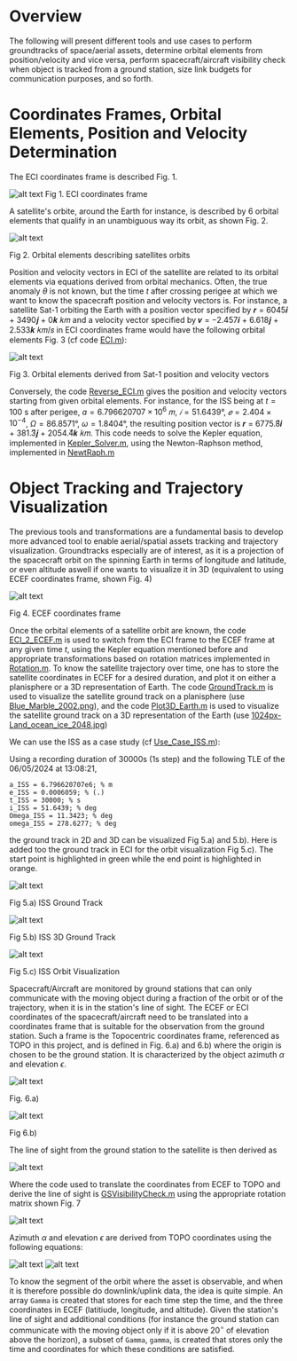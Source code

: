 Overview
========

The following will present different tools and use cases to perform groundtracks of space/aerial assets, determine orbital elements from position/velocity and vice versa,
perform spacecraft/aircraft visibility check when object is tracked from a ground station, size link budgets for communication purposes, and so forth.

# Coordinates Frames, Orbital Elements, Position and Velocity Determination

The ECI coordinates frame is described Fig. 1. 

![alt text](Graphics/ECI.PNG)
Fig 1. ECI coordinates frame

A satellite's orbite, around the Earth for instance, is described by 6 orbital elements that qualify in an unambiguous way its orbit, as shown Fig. 2. 

![alt text](Graphics/Orbit_Elem.PNG)

Fig 2. Orbital elements describing satellites orbits

Position and velocity vectors in ECI of the satellite are related to its orbital elements via equations derived from orbital mechanics. Often, the true anomaly
$\theta$ is not known, but the time $t$ after crossing perigee at which we want to know the spacecraft position and velocity vectors is.
For instance, a satellite Sat-1 orbiting the Earth with a position vector specified by 𝒓 = 6045𝒊 + 3490𝒋 + 0𝒌 𝑘𝑚 and a velocity vector specified 
by 𝒗 = −2.457𝒊 + 6.618𝒋 + 2.533𝒌 𝑘𝑚/𝑠 in ECI coordinates frame would have the following orbital elements Fig. 3 (cf code [ECI.m](https://github.com/Antoine-Marin-Git/Trajectory_determination_and_Objet_tracking/tree/master/ECI.m)):

![alt text](Graphics/Orb_elem_from_r_v.PNG)

Fig 3. Orbital elements derived from Sat-1 position and velocity vectors 

Conversely, the code [Reverse_ECI.m](https://github.com/Antoine-Marin-Git/Trajectory_determination_and_Objet_tracking/tree/master/Reverse_ECI.m) gives the position and velocity vectors starting from given orbital elements. For instance, for the ISS being at $t = 100$ s after perigee, $a = 6.796620707 × 10^6$ 𝑚, $𝑖 = 51.6439°$, $𝑒 = 2.404 × 10^{−4}$, $\Omega = 86.8571°$, $\omega = 1.8404°$, the resulting position vector is 𝒓 = 6775.8⃗𝒊 + 381.3⃗𝒋 + 2054.4⃗𝒌 𝑘𝑚. This code needs to solve the Kepler equation, implemented in [Kepler_Solver.m](https://github.com/Antoine-Marin-Git/Trajectory_determination_and_Objet_tracking/tree/master/Kepler_Solver.m), using the Newton-Raphson method, implemented in [NewtRaph.m](https://github.com/Antoine-Marin-Git/Trajectory_determination_and_Objet_tracking/tree/master/NewtRaph.m)

# Object Tracking and Trajectory Visualization

The previous tools and transformations are a fundamental basis to develop more advanced tool to enable aerial/spatial assets tracking and trajectory visualization. 
Groundtracks especially are of interest, as it is a projection of the spacecraft orbit on the spinning Earth in terms of longitude and latitude, or even altitude aswell if one wants to visualize it in 3D (equivalent to using ECEF coordinates frame, shown Fig. 4)

![alt text](Graphics/ECEF.PNG)

Fig 4. ECEF coordinates frame

Once the orbital elements of a satellite orbit are known, the code [ECI_2_ECEF.m](https://github.com/Antoine-Marin-Git/Trajectory_determination_and_Objet_tracking/tree/master/ECI_2_ECEF.m) is used to switch from the ECI frame to the ECEF frame at any given time $t$, using the Kepler equation mentioned before and appropriate transformations based on rotation matrices implemented in [Rotation.m](https://github.com/Antoine-Marin-Git/Trajectory_determination_and_Objet_tracking/tree/master/Rotation.m). To know the satellite trajectory over time, one has to store the satellite coordinates in ECEF for a desired duration, and plot it on either a planisphere or a 3D representation of Earth. The code [GroundTrack.m](https://github.com/Antoine-Marin-Git/Trajectory_determination_and_Objet_tracking/tree/master/GroundTrack.m) is used to visualize the satellite ground track on a planisphere (use [Blue_Marble_2002.png](https://github.com/Antoine-Marin-Git/Trajectory_determination_and_Objet_tracking/tree/master/Graphics/Blue_Marble_2002.png)), and the code [Plot3D_Earth.m](https://github.com/Antoine-Marin-Git/Trajectory_determination_and_Objet_tracking/tree/master/Plot3D_Earth.m) is used to visualize the satellite ground track on a 3D representation of the Earth (use [1024px-Land_ocean_ice_2048.jpg](https://github.com/Antoine-Marin-Git/Trajectory_determination_and_Objet_tracking/tree/master/Graphics/1024px-Land_ocean_ice_2048.jpg))

We can use the ISS as a case study (cf [Use_Case_ISS.m](https://github.com/Antoine-Marin-Git/Trajectory_determination_and_Objet_tracking/tree/master/Use_Case_ISS.m)):

Using a recording duration of 30000s (1s step) and the following TLE of the 06/05/2024 at 13:08:21, 
```
a_ISS = 6.796620707e6; % m
e_ISS = 0.0006059; % (.)
t_ISS = 30000; % s
i_ISS = 51.6439; % deg
Omega_ISS = 11.3423; % deg
omega_ISS = 278.6277; % deg
```
the ground track in 2D and 3D can be visualized Fig 5.a) and 5.b). Here is added too the ground track in ECI for the orbit visualization Fig 5.c). The start point is highlighted in green while the end point is highlighted in orange.

![alt text](Graphics/ISS_GT.png)

Fig 5.a) ISS Ground Track

![alt text](Graphics/ISS_GT3D_ECEF.png)

Fig 5.b) ISS 3D Ground Track

![alt text](Graphics/ISS_GT3D_ECI.png)

Fig 5.c) ISS Orbit Visualization

Spacecraft/Aircraft are monitored by ground stations that can only communicate with the moving object during a fraction of the orbit or of the trajectory, when it is in the station's line of sight. The ECEF or ECI coordinates of the spacecraft/aircraft need to be translated into a coordinates frame that is suitable for the observation from the ground station. Such a frame is the Topocentric coordinates frame, referenced as TOPO in this project, and is defined in Fig. 6.a) and 6.b) where the origin is chosen to be the ground station. It is characterized by the object azimuth $\alpha$ and elevation $\epsilon$.

![alt text](Graphics/LOS_schema.PNG)

Fig. 6.a) 

![alt text](Graphics/LOS_schema2.PNG)

Fig 6.b) 

The line of sight from the ground station to the satellite is then derived as

![alt text](Graphics/LOS.PNG)

Where the code used to translate the coordinates from ECEF to TOPO and derive the line of sight is [GSVisibilityCheck.m](https://github.com/Antoine-Marin-Git/Trajectory_determination_and_Objet_tracking/tree/master/GSVisibilityCheck.m) using the appropriate rotation matrix shown Fig. 7

![alt text](Graphics/TOPO.PNG)

Azimuth $\alpha$ and elevation $\epsilon$ are derived from TOPO coordinates using the following equations:

![alt text](Graphics/azimuth.PNG)
![alt text](Graphics/elevation.PNG)

To know the segment of the orbit where the asset is observable, and when it is therefore possible do downlink/uplink data, the idea is quite simple. An array ```Gamma``` is created that stores for each time step the time, and the three coordinates in ECEF (latitiude, longitude, and altitude). Given the station's line of sight and additional conditions (for instance the ground station can communicate with the moving object only if it is above 20$^\circ$ of elevation above the horizon), a subset of ```Gamma```, ```gamma```, is created that stores only the time and coordinates for which these conditions are satisfied.





